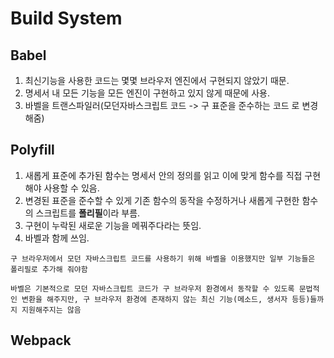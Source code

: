 # **Build System**

## **Babel**

1. 최신기능을 사용한 코드는 몇몇 브라우저 엔진에서 구현되지 않았기 때문.
2. 명세서 내 모든 기능을 모든 엔진이 구현하고 있지 않게 때문에 사용.
3. 바벨을 트랜스파일러(모던자바스크립트 코드 -> 구 표준을 준수하는 코드 로 변경해줌)

## **Polyfill**

1. 새롭게 표준에 추가된 함수는 명세서 안의 정의를 읽고 이에 맞게 함수를 직접 구현해야 사용할 수 있음.
2. 변경된 표준을 준수할 수 있게 기존 함수의 동작을 수정하거나 새롭게 구현한 함수의 스크립트를 **폴리필**이라 부름.
3. 구현이 누락된 새로운 기능을 메꿔주다라는 뜻임.
4. 바벨과 함께 쓰임.

`구 브라우저에서 모던 자바스크립트 코드를 사용하기 위해 바벨을 이용했지만 일부 기능들은 폴리필로 추가해 줘야함`

`바벨은 기본적으로 모던 자바스크립트 코드가 구 브라우저 환경에서 동작할 수 있도록 문법적인 변환을 해주지만, 구 브라우저 환경에 존재하지 않는 최신 기능(메소드, 생서자 등등)들까지 지원해주지는 않음`

## **Webpack**
